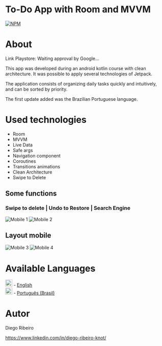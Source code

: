 # To-Do App with Room and MVVM

[![NPM](https://img.shields.io/npm/l/react)](https://github.com/dinoknot/ToDo_App_Room_MVVM/blob/main/LICENSE) 

# About

Link Playstore: Waiting approval by Google...

This app was developed during an android kotlin course with clean architecture.
It was possible to apply several technologies of Jetpack.

The application consists of organizing daily tasks quickly and intuitively, and can be sorted by priority.

The first update added was the Brazilian Portuguese language.

# Used technologies

- Room
- MVVM
- Live Data
- Safe args
- Navigation component
- Coroutines
- Transitions animations
- Clean Architecture
- Swipe to Delete

## Some functions
### Swipe to delete | Undo to Restore  |  Search Engine

![Mobile 1](https://github.com/dinoknot/assts/blob/main/assets_todo_app/swipe_to_delete.gif) ![Mobile 2](https://github.com/dinoknot/assts/blob/main/assets_todo_app/search_engine.gif)

## Layout mobile
![Mobile 3](https://github.com/dinoknot/assts/blob/main/assets_todo_app/print1.PNG) ![Mobile 4](https://github.com/dinoknot/assts/blob/main/assets_todo_app/print3.PNG)


# Available Languages
<img alt="English" title="English" src="https://cdn.staticaly.com/gh/hjnilsson/country-flags/master/svg/gb.svg" width="22"> - [English](../README.md) </br>
<img alt="Português (Brasil)" title="Português (Brasil)" src="https://cdn.staticaly.com/gh/hjnilsson/country-flags/master/svg/br.svg" width="22"> - [Português (Brasil)](README.pt_br.md)</br>




# Autor

Diego Ribeiro

https://www.linkedin.com/in/diego-ribeiro-knot/
